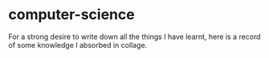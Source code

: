 # computer-science
For a strong desire to write down all the things I have learnt, here is a record of some knowledge I absorbed in collage.
